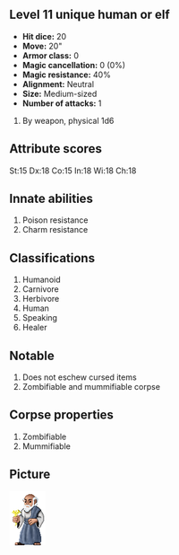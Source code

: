 ## Level 11 unique human or elf

- **Hit dice:** 20
- **Move:** 20"
- **Armor class:** 0
- **Magic cancellation:** 0 (0%)
- **Magic resistance:** 40%
- **Alignment:** Neutral
- **Size:** Medium-sized
- **Number of attacks:** 1
1. By weapon, physical 1d6

## Attribute scores

St:15 Dx:18 Co:15 In:18 Wi:18 Ch:18

## Innate abilities

1. Poison resistance
2. Charm resistance

## Classifications

1. Humanoid
2. Carnivore
3. Herbivore
4. Human
5. Speaking
6. Healer

## Notable

1. Does not eschew cursed items
2. Zombifiable and mummifiable corpse

## Corpse properties

1. Zombifiable
2. Mummifiable

## Picture

![Hippocrates](https://github.com/hyvanmielenpelit/GnollHackTileSet/blob/main/Monsters/hippocrates/hippocrates.png?raw=true)
